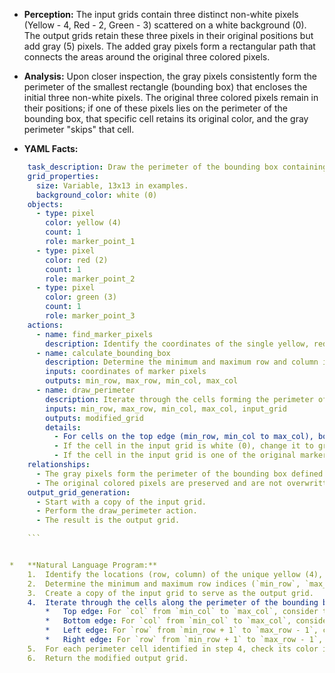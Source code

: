 *   **Perception:** The input grids contain three distinct non-white pixels (Yellow - 4, Red - 2, Green - 3) scattered on a white background (0). The output grids retain these three pixels in their original positions but add gray (5) pixels. The added gray pixels form a rectangular path that connects the areas around the original three colored pixels.

*   **Analysis:** Upon closer inspection, the gray pixels consistently form the perimeter of the smallest rectangle (bounding box) that encloses the initial three non-white pixels. The original three colored pixels remain in their positions; if one of these pixels lies on the perimeter of the bounding box, that specific cell retains its original color, and the gray perimeter "skips" that cell.

*   **YAML Facts:**
    
```yaml
    task_description: Draw the perimeter of the bounding box containing the three non-white pixels.
    grid_properties:
      size: Variable, 13x13 in examples.
      background_color: white (0)
    objects:
      - type: pixel
        color: yellow (4)
        count: 1
        role: marker_point_1
      - type: pixel
        color: red (2)
        count: 1
        role: marker_point_2
      - type: pixel
        color: green (3)
        count: 1
        role: marker_point_3
    actions:
      - name: find_marker_pixels
        description: Identify the coordinates of the single yellow, red, and green pixels.
      - name: calculate_bounding_box
        description: Determine the minimum and maximum row and column indices that encompass the three marker pixels.
        inputs: coordinates of marker pixels
        outputs: min_row, max_row, min_col, max_col
      - name: draw_perimeter
        description: Iterate through the cells forming the perimeter of the calculated bounding box.
        inputs: min_row, max_row, min_col, max_col, input_grid
        outputs: modified_grid
        details:
          - For cells on the top edge (min_row, min_col to max_col), bottom edge (max_row, min_col to max_col), left edge (min_col, min_row+1 to max_row-1), and right edge (max_col, min_row+1 to max_row-1):
          - If the cell in the input grid is white (0), change it to gray (5).
          - If the cell in the input grid is one of the original marker pixels (yellow, red, or green), leave it unchanged.
    relationships:
      - The gray pixels form the perimeter of the bounding box defined by the three initial colored pixels.
      - The original colored pixels are preserved and are not overwritten by the gray perimeter.
    output_grid_generation:
      - Start with a copy of the input grid.
      - Perform the draw_perimeter action.
      - The result is the output grid.

    ```


*   **Natural Language Program:**
    1.  Identify the locations (row, column) of the unique yellow (4), red (2), and green (3) pixels in the input grid.
    2.  Determine the minimum and maximum row indices (`min_row`, `max_row`) and the minimum and maximum column indices (`min_col`, `max_col`) among these three locations. This defines the bounding box.
    3.  Create a copy of the input grid to serve as the output grid.
    4.  Iterate through the cells along the perimeter of the bounding box:
        *   Top edge: For `col` from `min_col` to `max_col`, consider the cell (`min_row`, `col`).
        *   Bottom edge: For `col` from `min_col` to `max_col`, consider the cell (`max_row`, `col`).
        *   Left edge: For `row` from `min_row + 1` to `max_row - 1`, consider the cell (`row`, `min_col`).
        *   Right edge: For `row` from `min_row + 1` to `max_row - 1`, consider the cell (`row`, `max_col`).
    5.  For each perimeter cell identified in step 4, check its color in the *original* input grid. If the cell's color is white (0), change its color in the *output* grid to gray (5). Otherwise (if it's one of the original yellow, red, or green pixels), leave the cell unchanged in the output grid.
    6.  Return the modified output grid.